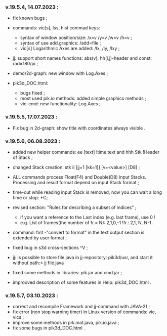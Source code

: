 ### v.19.5.4,  14.07.2023 :
  - fix known bugs ;
  - commands: vic[s], lss, hist  commad keys:
    - syntax of window position/size: /x=v /y=v /w=v /h=v ;
    - syntax of use add.graphics: /add=file ;
    - vic[s] Logarithmic Axes are added: /lx, /ly, /lxy ;

  - jj: support short names functions: abs(v), hh(i,j)-header  and const: rad=180/pi ;

  - demo/2d-graph: new window with Log.Axes ;

  - pik3d_DOC.html:
    - bugs fixed ;
    - most used pik.io methods: added simple graphics methods ;
    - vic-cmd: new functionality: Log.Axes ;

### v.19.5.5, 17.07.2023 : 
  - Fix bug in 2d-graph: show title with coordinates always visible .

### v.19.5.6, 06.08.2023 :
  - added new helper commands:  ee [text] !time text  and  hhh Stk !Header of Stack ;

  - changed Stack creation: stk ii [jj=1 [kk=1]] [v=&lt;value>] [D8] ;

  - ALL commands process Float(F4) and Double(D8) input Stacks.
    Processing and result format depend on input Stack format ;

  - time-out while reading input Stack is removed, now you can wait a long time
    or stop: <Ctrl>+C;

  - revised section: "Rules for describing a subset of indices" ;
    - if you want a reference to the Last index (e.g. last frame), use 0 !
    - e.g. List of frames(the number of fr.= N): 2,1,0,-1 !fr.: 2,1, N, N-1 .

  - command: fmt -"convert to format" in the text output section is extended
    by user format ;

  - fixed bug in s3d cross-sections ^V ;

  - jj: is possible to store file.java in jj-repository: pik3d/usr,
    and start it without path:> jj file.java 

  - fixed some methods in libraries: pik.jar and cmd.jar ;
  - improoved description of some features in Help: pik3d_DOC.html .

### v.19.5.7, 03.10.2023 :
  - correct and recompile Framework and jj-command with JAVA-21 ;
  - fix error (non stop warning timer) in Linux version of commands: vic, vics ;
  - improve some methods in pik.mat.java, pik.io.java ;
  - fix some bugs in pik3d_DOC.html .
